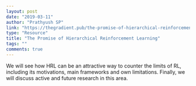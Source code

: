 ```yaml
---
layout: post
date: "2019-03-11"
author: "Prathyush SP"
link: "https://thegradient.pub/the-promise-of-hierarchical-reinforcement-learning/"
type: "Resource"
title: "The Promise of Hierarchical Reinforcement Learning"
tags: ""
comments: true
---
```

We will see how HRL can be an attractive way to counter the limits of RL, including its motivations, main frameworks and own limitations. Finally, we will discuss active and future research in this area.